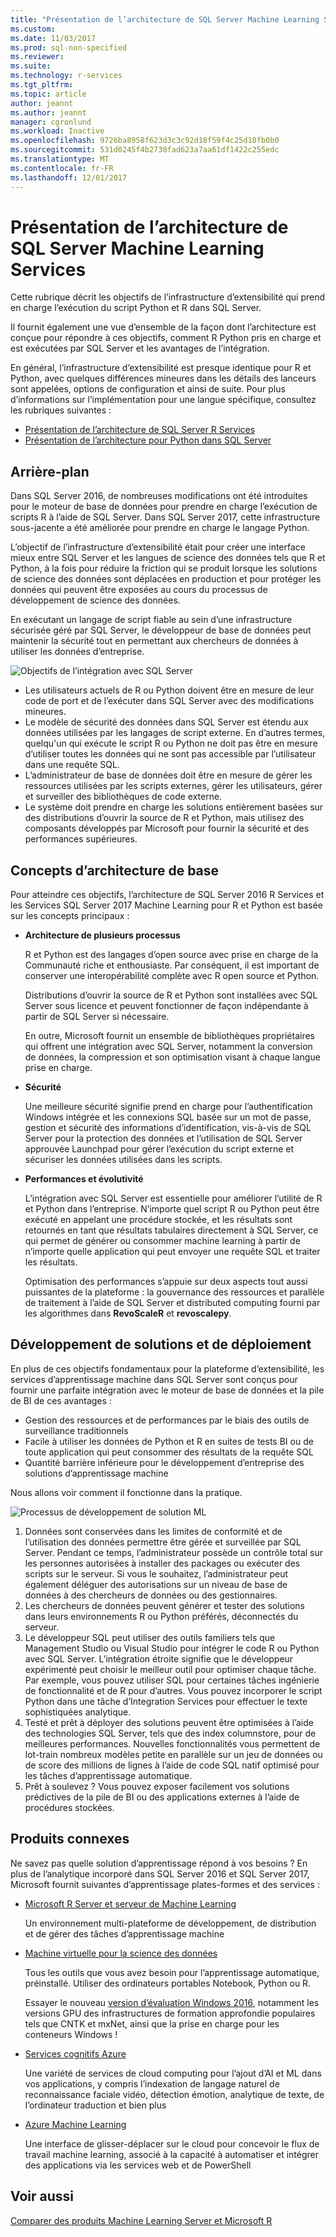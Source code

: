 ```yaml
---
title: "Présentation de l’architecture de SQL Server Machine Learning Services | Documents Microsoft"
ms.custom: 
ms.date: 11/03/2017
ms.prod: sql-non-specified
ms.reviewer: 
ms.suite: 
ms.technology: r-services
ms.tgt_pltfrm: 
ms.topic: article
author: jeannt
ms.author: jeannt
manager: cgronlund
ms.workload: Inactive
ms.openlocfilehash: 9726ba8958f623d3c3c92d18f59f4c25d18fb0b0
ms.sourcegitcommit: 531d0245f4b2730fad623a7aa61df1422c255edc
ms.translationtype: MT
ms.contentlocale: fr-FR
ms.lasthandoff: 12/01/2017
---
```

# <a name="architecture-overview-for-sql-server-machine-learning-services"></a>Présentation de l’architecture de SQL Server Machine Learning Services 

Cette rubrique décrit les objectifs de l’infrastructure d’extensibilité qui prend en charge l’exécution du script Python et R dans SQL Server.

Il fournit également une vue d’ensemble de la façon dont l’architecture est conçue pour répondre à ces objectifs, comment R Python pris en charge et est exécutées par SQL Server et les avantages de l’intégration.

En général, l’infrastructure d’extensibilité est presque identique pour R et Python, avec quelques différences mineures dans les détails des lanceurs sont appelées, options de configuration et ainsi de suite. Pour plus d’informations sur l’implémentation pour une langue spécifique, consultez les rubriques suivantes :

- [Présentation de l’architecture de SQL Server R Services](r/architecture-overview-sql-server-r.md)
- [Présentation de l’architecture pour Python dans SQL Server](python/architecture-overview-sql-server-python.md)


## <a name="background"></a>Arrière-plan

Dans SQL Server 2016, de nombreuses modifications ont été introduites pour le moteur de base de données pour prendre en charge l’exécution de scripts R à l’aide de SQL Server. Dans SQL Server 2017, cette infrastructure sous-jacente a été améliorée pour prendre en charge le langage Python.

L’objectif de l’infrastructure d’extensibilité était pour créer une interface mieux entre SQL Server et les langues de science des données tels que R et Python, à la fois pour réduire la friction qui se produit lorsque les solutions de science des données sont déplacées en production et pour protéger les données qui peuvent être exposées au cours du processus de développement de science des données.

En exécutant un langage de script fiable au sein d’une infrastructure sécurisée géré par SQL Server, le développeur de base de données peut maintenir la sécurité tout en permettant aux chercheurs de données à utiliser les données d’entreprise.

  ![Objectifs de l’intégration avec SQL Server](media/ml-service-value-add.png "Machine Learning Services à valeur ajoutée")

- Les utilisateurs actuels de R ou Python doivent être en mesure de leur code de port et de l’exécuter dans SQL Server avec des modifications mineures.
- Le modèle de sécurité des données dans SQL Server est étendu aux données utilisées par les langages de script externe. En d’autres termes, quelqu'un qui exécute le script R ou Python ne doit pas être en mesure d’utiliser toutes les données qui ne sont pas accessible par l’utilisateur dans une requête SQL.
- L’administrateur de base de données doit être en mesure de gérer les ressources utilisées par les scripts externes, gérer les utilisateurs, gérer et surveiller des bibliothèques de code externe.
- Le système doit prendre en charge les solutions entièrement basées sur des distributions d’ouvrir la source de R et Python, mais utilisez des composants développés par Microsoft pour fournir la sécurité et des performances supérieures.

## <a name="architecture-core-concepts"></a>Concepts d’architecture de base

Pour atteindre ces objectifs, l’architecture de SQL Server 2016 R Services et les Services SQL Server 2017 Machine Learning pour R et Python est basée sur les concepts principaux :

+ **Architecture de plusieurs processus**

  R et Python est des langages d’open source avec prise en charge de la Communauté riche et enthousiaste. Par conséquent, il est important de conserver une interopérabilité complète avec R open source et Python.

  Distributions d’ouvrir la source de R et Python sont installées avec SQL Server sous licence et peuvent fonctionner de façon indépendante à partir de SQL Server si nécessaire.

   En outre, Microsoft fournit un ensemble de bibliothèques propriétaires qui offrent une intégration avec SQL Server, notamment la conversion de données, la compression et son optimisation visant à chaque langue prise en charge.

+ **Sécurité**

   Une meilleure sécurité signifie prend en charge pour l’authentification Windows intégrée et les connexions SQL basée sur un mot de passe, gestion et sécurité des informations d’identification, vis-à-vis de SQL Server pour la protection des données et l’utilisation de SQL Server approuvée Launchpad pour gérer l’exécution du script externe et sécuriser les données utilisées dans les scripts.

+ **Performances et évolutivité**

  L’intégration avec SQL Server est essentielle pour améliorer l’utilité de R et Python dans l’entreprise. N’importe quel script R ou Python peut être exécuté en appelant une procédure stockée, et les résultats sont retournés en tant que résultats tabulaires directement à SQL Server, ce qui permet de générer ou consommer machine learning à partir de n’importe quelle application qui peut envoyer une requête SQL et traiter les résultats.

  Optimisation des performances s’appuie sur deux aspects tout aussi puissantes de la plateforme : la gouvernance des ressources et parallèle de traitement à l’aide de SQL Server et distributed computing fourni par les algorithmes dans **RevoScaleR** et **revoscalepy**.

## <a name="solution-development-and-deployment"></a>Développement de solutions et de déploiement

En plus de ces objectifs fondamentaux pour la plateforme d’extensibilité, les services d’apprentissage machine dans SQL Server sont conçus pour fournir une parfaite intégration avec le moteur de base de données et la pile de BI de ces avantages :

+ Gestion des ressources et de performances par le biais des outils de surveillance traditionnels
+ Facile à utiliser les données de Python et R en suites de tests BI ou de toute application qui peut consommer des résultats de la requête SQL
+ Quantité barrière inférieure pour le développement d’entreprise des solutions d’apprentissage machine

Nous allons voir comment il fonctionne dans la pratique.

  ![Processus de développement de solution ML](media/ml-solution-development-process.png "développer et déployer à l’aide des Services de Machine Learning")

1. Données sont conservées dans les limites de conformité et de l’utilisation des données permettre être gérée et surveillée par SQL Server. Pendant ce temps, l’administrateur possède un contrôle total sur les personnes autorisées à installer des packages ou exécuter des scripts sur le serveur. Si vous le souhaitez, l’administrateur peut également déléguer des autorisations sur un niveau de base de données à des chercheurs de données ou des gestionnaires.
2. Les chercheurs de données peuvent générer et tester des solutions dans leurs environnements R ou Python préférés, déconnectés du serveur.
3. Le développeur SQL peut utiliser des outils familiers tels que Management Studio ou Visual Studio pour intégrer le code R ou Python avec SQL Server. L’intégration étroite signifie que le développeur expérimenté peut choisir le meilleur outil pour optimiser chaque tâche. Par exemple, vous pouvez utiliser SQL pour certaines tâches ingénierie de fonctionnalité et de R pour d’autres. Vous pouvez incorporer le script Python dans une tâche d’Integration Services pour effectuer le texte sophistiquées analytique.
4. Testé et prêt à déployer des solutions peuvent être optimisées à l’aide des technologies SQL Server, tels que des index columnstore, pour de meilleures performances. Nouvelles fonctionnalités vous permettent de lot-train nombreux modèles petite en parallèle sur un jeu de données ou de score des millions de lignes à l’aide de code SQL natif optimisé pour les tâches d’apprentissage automatique.
5. Prêt à soulevez ? Vous pouvez exposer facilement vos solutions prédictives de la pile de BI ou des applications externes à l’aide de procédures stockées.

## <a name="related-products"></a>Produits connexes

Ne savez pas quelle solution d’apprentissage répond à vos besoins ? En plus de l’analytique incorporé dans SQL Server 2016 et SQL Server 2017, Microsoft fournit suivantes d’apprentissage plates-formes et des services :

+ [Microsoft R Server et serveur de Machine Learning](https://docs.microsoft.com/machine-learning-server/what-is-machine-learning-server)

  Un environnement multi-plateforme de développement, de distribution et de gérer des tâches d’apprentissage machine
+ [Machine virtuelle pour la science des données](https://docs.microsoft.com/azure/machine-learning/machine-learning-data-science-virtual-machine-overview)

  Tous les outils que vous avez besoin pour l’apprentissage automatique, préinstallé. Utiliser des ordinateurs portables Notebook, Python ou R.
  
  Essayer le nouveau [version d’évaluation Windows 2016](http://aka.ms/dsvm/win2016), notamment les versions GPU des infrastructures de formation approfondie populaires tels que CNTK et mxNet, ainsi que la prise en charge pour les conteneurs Windows !

+ [Services cognitifs Azure](https://azure.microsoft.com/services/cognitive-services/)

  Une variété de services de cloud computing pour l’ajout d’AI et ML dans vos applications, y compris l’indexation de langage naturel de reconnaissance faciale vidéo, détection émotion, analytique de texte, de l’ordinateur traduction et bien plus
+ [Azure Machine Learning](https://azure.microsoft.com/services/machine-learning/)

  Une interface de glisser-déplacer sur le cloud pour concevoir le flux de travail machine learning, associé à la capacité à automatiser et intégrer des applications via les services web et de PowerShell

## <a name="see-also"></a>Voir aussi

[Comparer des produits Machine Learning Server et Microsoft R](https://docs.microsoft.com/machine-learning-server/what-is-r-server-interoperability)
